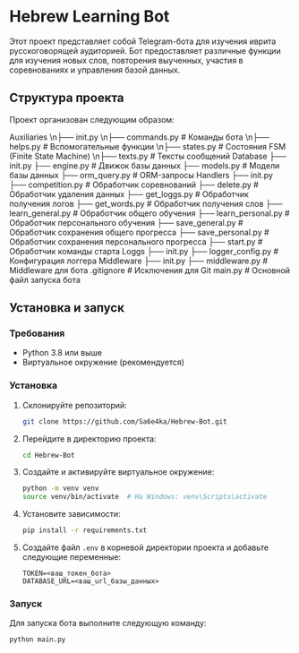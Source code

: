 # Hebrew Learning Bot

Этот проект представляет собой Telegram-бота для изучения иврита русскоговорящей аудиторией. Бот предоставляет различные функции для изучения новых слов, повторения выученных, участия в соревнованиях и управления базой данных.

## Структура проекта

Проект организован следующим образом:

Auxiliaries
    \n├── init.py
    \n├── commands.py # Команды бота
    \n├── helps.py # Вспомогательные функции
    \n├── states.py # Состояния FSM (Finite State Machine)
    \n├── texts.py # Тексты сообщений
Database
    ├── init.py
    ├── engine.py # Движок базы данных
    ├── models.py # Модели базы данных
    ├── orm_query.py # ORM-запросы
Handlers
    ├── init.py
    ├── competition.py # Обработчик соревнований
    ├── delete.py # Обработчик удаления данных
    ├── get_loggs.py # Обработчик получения логов
    ├── get_words.py # Обработчик получения слов
    ├── learn_general.py # Обработчик общего обучения
    ├── learn_personal.py # Обработчик персонального обучения
    ├── save_general.py # Обработчик сохранения общего прогресса
    ├── save_personal.py # Обработчик сохранения персонального прогресса
    ├── start.py # Обработчик команды старта
Loggs
    ├── init.py
    ├── logger_config.py # Конфигурация логгера
Middleware
    ├── init.py
    ├── middleware.py # Middleware для бота
.gitignore # Исключения для Git
main.py # Основной файл запуска бота


## Установка и запуск

### Требования

- Python 3.8 или выше
- Виртуальное окружение (рекомендуется)

### Установка

1. Склонируйте репозиторий:
    ```bash
    git clone https://github.com/Sa6e4ka/Hebrew-Bot.git
    ```

2. Перейдите в директорию проекта:
    ```bash
    cd Hebrew-Bot
    ```

3. Создайте и активируйте виртуальное окружение:
    ```bash
    python -m venv venv
    source venv/bin/activate  # На Windows: venv\Scripts\activate
    ```

4. Установите зависимости:
    ```bash
    pip install -r requirements.txt
    ```

5. Создайте файл `.env` в корневой директории проекта и добавьте следующие переменные:
    ```env
    TOKEN=<ваш_токен_бота>
    DATABASE_URL=<ваш_url_базы_данных>
    ```

### Запуск

Для запуска бота выполните следующую команду:
```bash
python main.py
